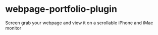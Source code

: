 # webpage-portfolio-plugin
Screen grab your webpage and view it on a scrollable iPhone and iMac monitor
